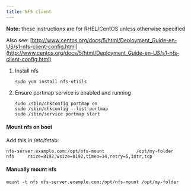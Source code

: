 ```yaml
---
title: NFS client
---
```


**Note:** these instructions are for RHEL/CentOS unless otherwise specified

Also see: [http://www.centos.org/docs/5/html/Deployment_Guide-en-US/s1-nfs-client-config.html](http://www.centos.org/docs/5/html/Deployment_Guide-en-US/s1-nfs-client-config.html)

1. Install nfs
    ```
    sudo yum install nfs-utiils
    ```
1. Ensure portmap service is enabled and running
    ```
    sudo /sbin/chkconfig portmap on
    sudo /sbin/chkconfig --list portmap
    sudo /sbin/service portmap start
    ```

#### Mount nfs on boot
Add this in /etc/fstab:
```
nfs-server.example.com:/opt/nfs-mount            /opt/my-folder        nfs     rsize=8192,wsize=8192,timeo=14,retry=5,intr,tcp
```


#### Manually mount nfs
```
mount -t nfs nfs-server.example.com:/opt/nfs-mount /opt/my-folder
```
